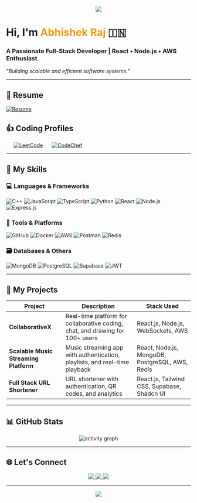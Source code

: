 <body>
<div align="center">
    <img src="https://capsule-render.vercel.app/api?type=waving&color=gradient&height=120&section=header&text=Abhishek%20Raj&fontSize=30&fontColor=ffffff&animation=twinkling" />
</div>
    <h1>Hi, I'm <span style="color:#f39c12; font-weight: bold;">Abhishek Raj</span> 🇮🇳</h1>
    <h3>A Passionate Full-Stack Developer | React • Node.js • AWS Enthusiast</h3>
    <p><em>"Building scalable and efficient software systems."</em></p>
  </div>

  <hr>

<h2>📄 Resume</h2>
<div class="resume-button" style="display: inline-block; margin-right: 20px;">
  <a href="https://drive.google.com/file/d/1hwXu1atWFMFGCqwB7e6r0NDB7VScpMuo/view?usp=sharing" target="_blank">
    <img src="https://img.shields.io/badge/Download-Resume-blue?style=for-the-badge&logo=google-drive" alt="Resume" />
  </a>
</div>

<h2>👍 Coding Profiles</h2>
<div class="coding-profiles" style="display: inline-block;">
  <div class="profiles-button" style="display: inline-block; margin-left: 20px;">
    <a href="https://leetcode.com/your-username" target="_blank">
      <img src="https://img.shields.io/badge/LeetCode-orange?style=for-the-badge&logo=leetcode" alt="LeetCode" />
    </a>
  </div>
  <div class="profiles-button" style="display: inline-block; margin-left: 20px;">
    <a href="https://www.codechef.com/users/your-username" target="_blank">
      <img src="https://img.shields.io/badge/CodeChef-brown?style=for-the-badge&logo=codechef" alt="CodeChef" />
    </a>
  </div>
</div>

  <hr>

  <h2>🚀 My Skills</h2>
  <h3>💻 Languages & Frameworks</h3>
  <div class="tech-stack">
    <img src="https://img.shields.io/badge/C++-%2300599C.svg?logo=c%2B%2B&logoColor=white&style=for-the-badge" alt="C++" />
    <img src="https://img.shields.io/badge/JavaScript-%23F7DF1E.svg?logo=javascript&logoColor=white&style=for-the-badge" alt="JavaScript" />
    <img src="https://img.shields.io/badge/TypeScript-%23007ACC.svg?logo=typescript&logoColor=white&style=for-the-badge" alt="TypeScript" />
    <img src="https://img.shields.io/badge/Python-%233776AB.svg?logo=python&logoColor=white&style=for-the-badge" alt="Python" />
    <img src="https://img.shields.io/badge/React-%2361DAFB.svg?logo=react&logoColor=white&style=for-the-badge" alt="React" />
    <img src="https://img.shields.io/badge/Node.js-%23339933.svg?logo=node.js&logoColor=white&style=for-the-badge" alt="Node.js" />
    <img src="https://img.shields.io/badge/Express.js-%23404D59.svg?logo=express&logoColor=white&style=for-the-badge" alt="Express.js" />
  </div>

  <h3>🧰 Tools & Platforms</h3>
  <div class="tech-stack">
    <img src="https://img.shields.io/badge/GitHub-%23121011.svg?logo=github&logoColor=white&style=for-the-badge" alt="GitHub" />
    <img src="https://img.shields.io/badge/Docker-%232496ED.svg?logo=docker&logoColor=white&style=for-the-badge" alt="Docker" />
    <img src="https://img.shields.io/badge/AWS-%23FF9900.svg?logo=amazonaws&logoColor=white&style=for-the-badge" alt="AWS" />
    <img src="https://img.shields.io/badge/Postman-%23FF6C37.svg?logo=postman&logoColor=white&style=for-the-badge" alt="Postman" />
    <img src="https://img.shields.io/badge/Redis-%23DC382D.svg?logo=redis&logoColor=white&style=for-the-badge" alt="Redis" />
  </div>

  <h3>🗃️ Databases & Others</h3>
  <div class="tech-stack">
    <img src="https://img.shields.io/badge/MongoDB-%2347A248.svg?logo=mongodb&logoColor=white&style=for-the-badge" alt="MongoDB" />
    <img src="https://img.shields.io/badge/PostgreSQL-%23336791.svg?logo=postgresql&logoColor=white&style=for-the-badge" alt="PostgreSQL" />
    <img src="https://img.shields.io/badge/Supabase-%233ECF8E.svg?logo=supabase&logoColor=white&style=for-the-badge" alt="Supabase" />
    <img src="https://img.shields.io/badge/JWT-%23F5A623.svg?logo=json-web-tokens&logoColor=white&style=for-the-badge" alt="JWT" />
  </div>

  <hr>

  <h2>🌟 My Projects</h2>
  <table class="project-table">
    <thead>
      <tr>
        <th>Project</th>
        <th>Description</th>
        <th>Stack Used</th>
      </tr>
    </thead>
    <tbody>
      <tr>
        <td><strong>CollaborativeX</strong></td>
        <td>Real-time platform for collaborative coding, chat, and drawing for 100+ users</td>
        <td>React.js, Node.js, WebSockets, AWS</td>
      </tr>
      <tr>
        <td><strong>Scalable Music Streaming Platform</strong></td>
        <td>Music streaming app with authentication, playlists, and real-time playback</td>
        <td>React, Node.js, MongoDB, PostgreSQL, AWS, Redis</td>
      </tr>
      <tr>
        <td><strong>Full Stack URL Shortener</strong></td>
        <td>URL shortener with authentication, QR codes, and analytics</td>
        <td>React.js, Tailwind CSS, Supabase, Shadcn UI</td>
      </tr>
    </tbody>
  </table>

  <hr>

  <h2>📊 GitHub Stats</h2>
  <div align="center">
    <img src="https://github-readme-activity-graph.vercel.app/graph?username=your-github-username&theme=react-dark&area=true" alt="activity graph" />
  </div>

  <hr>

  <h2>🌐 Let's Connect</h2>
  <div align="center">
    <a href="https://www.linkedin.com/in/your-linkedin" target="_blank">
      <img src="https://img.shields.io/badge/LinkedIn-blue?logo=linkedin&style=for-the-badge" />
    </a>
    <a href="https://github.com/your-github" target="_blank">
      <img src="https://img.shields.io/badge/GitHub-black?logo=github&style=for-the-badge" />
    </a>
    <a href="mailto:araj17606@gmail.com">
      <img src="https://img.shields.io/badge/Gmail-red?logo=gmail&style=for-the-badge" />
    </a>
  </div>

  <hr>
<div align="center">
  <img src="https://capsule-render.vercel.app/api?type=waving&color=gradient&height=120&section=footer&animation=fadeIn&gradientColor=purpleToPink" />
</div>

</body>
</html>
